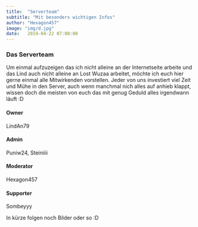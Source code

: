 ```yaml
---
title:  "Serverteam"
subtitle: "Mit besonders wichtigen Infos"
author: "Hexagon457"
image: "img/d.jpg"
date:   2019-04-22 07:00:00
---
```


### Das Serverteam
Um einmal aufzuzeigen das ich nicht alleine an der Internetseite arbeite und das Lind auch nicht alleine an Lost Wuzaa arbeitet, möchte ich euch hier gerne einmal alle Mitwirkenden vorstellen. Jeder von uns investiert viel Zeit und Mühe in den Server, auch wenn manchmal nich alles auf anhieb klappt, wissen doch die meisten von euch das mit genug Geduld alles irgendwann läuft :D

#### Owner
LindAn79

#### Admin
Puniw24, Steiniiii

#### Moderator
Hexagon457

#### Supporter
Sombeyyy

In kürze folgen noch Bilder oder so :D
